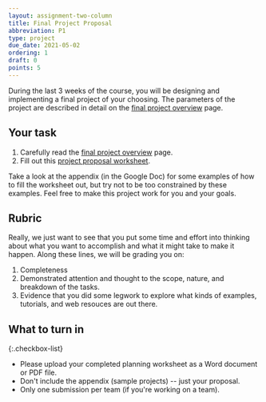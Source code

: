 ```yaml
---
layout: assignment-two-column
title: Final Project Proposal
abbreviation: P1
type: project
due_date: 2021-05-02
ordering: 1
draft: 0
points: 5
---
```


During the last 3 weeks of the course, you will be designing and implementing a final project of your choosing. The parameters of the project are described in detail on the [final project overview](../project-description) page.

## Your task
1. Carefully read the [final project overview](../project-description) page.
2. Fill out this <a href="https://docs.google.com/document/d/13GhdF06vjr5sPnlUkMXeWTpmGkVSZ3vFc81qr6fQeFQ/edit?usp=sharing" target="_blank">project proposal worksheet</a>. 

Take a look at the appendix (in the Google Doc) for some examples of how to fill the worksheet out, but try not to be too constrained by these examples. Feel free to make this project work for you and your goals.

## Rubric
Really, we just want to see that you put some time and effort into thinking about what you want to accomplish and what it might take to make it happen. Along these lines, we will be grading you on:

1. Completeness
2. Demonstrated attention and thought to the scope, nature, and breakdown of the tasks.
3. Evidence that you did some legwork to explore what kinds of examples, tutorials, and web resouces are out there.

## What to turn in

{:.checkbox-list}
* Please upload your completed planning worksheet as a Word document or PDF file. 
* Don't include the appendix (sample projects) -- just your proposal.
* Only one submission per team (if you're working on a team).